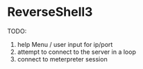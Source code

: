 # ReverseShell3

TODO: 
1) help Menu / user input for ip/port
2) attempt to connect to the server in a loop
3) connect to meterpreter session
